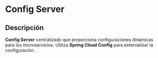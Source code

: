 # Config Server

## Descripción
**Config Server** centralizado que proporciona configuraciones dinámicas para los microservicios. Utiliza **Spring Cloud Config** para externalizar la configuración.
